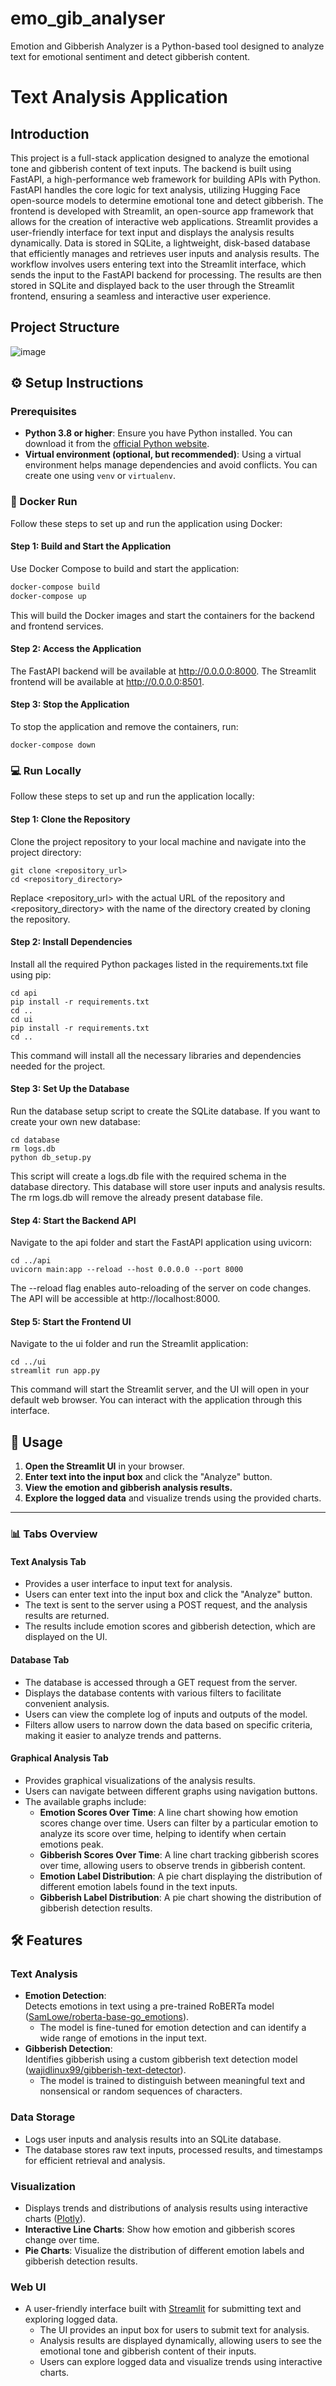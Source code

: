 # emo_gib_analyser
Emotion and Gibberish Analyzer is a Python-based tool designed to analyze text for emotional sentiment and detect gibberish content.

# Text Analysis Application

## Introduction
This project is a full-stack application designed to analyze the emotional tone and gibberish content of text inputs. The backend is built using FastAPI, a high-performance web framework for building APIs with Python. FastAPI handles the core logic for text analysis, utilizing Hugging Face open-source models to determine emotional tone and detect gibberish. The frontend is developed with Streamlit, an open-source app framework that allows for the creation of interactive web applications. Streamlit provides a user-friendly interface for text input and displays the analysis results dynamically. Data is stored in SQLite, a lightweight, disk-based database that efficiently manages and retrieves user inputs and analysis results. The workflow involves users entering text into the Streamlit interface, which sends the input to the FastAPI backend for processing. The results are then stored in SQLite and displayed back to the user through the Streamlit frontend, ensuring a seamless and interactive user experience.

## Project Structure
![image](https://github.com/user-attachments/assets/c225713a-f62a-4ffe-b71f-0dd26110c5ea)



## ⚙️ Setup Instructions

### Prerequisites
- **Python 3.8 or higher**: Ensure you have Python installed. You can download it from the [official Python website](https://www.python.org/downloads/).
- **Virtual environment (optional, but recommended)**: Using a virtual environment helps manage dependencies and avoid conflicts. You can create one using `venv` or `virtualenv`.


### 🐳 Docker Run
Follow these steps to set up and run the application using Docker:

#### **Step 1: Build and Start the Application**
Use Docker Compose to build and start the application:

```bash
docker-compose build
docker-compose up
```

This will build the Docker images and start the containers for the backend and frontend services.

#### **Step 2: Access the Application**
The FastAPI backend will be available at http://0.0.0.0:8000.
The Streamlit frontend will be available at http://0.0.0.0:8501.

#### **Step 3: Stop the Application**
To stop the application and remove the containers, run:
```
docker-compose down
```

### 💻 Run Locally
Follow these steps to set up and run the application locally:

#### **Step 1: Clone the Repository**
Clone the project repository to your local machine and navigate into the project directory:
```
git clone <repository_url>
cd <repository_directory>
```

Replace <repository_url> with the actual URL of the repository and <repository_directory> with the name of the directory created by cloning the repository.

#### **Step 2: Install Dependencies**
Install all the required Python packages listed in the requirements.txt file using pip:
```
cd api
pip install -r requirements.txt
cd ..
cd ui
pip install -r requirements.txt
cd ..
```
This command will install all the necessary libraries and dependencies needed for the project.

#### **Step 3: Set Up the Database**
Run the database setup script to create the SQLite database. If you want to create your own new database:
```
cd database
rm logs.db
python db_setup.py
```
This script will create a logs.db file with the required schema in the database directory. This database will store user inputs and analysis results. The rm logs.db will remove the already present database file.

#### **Step 4: Start the Backend API**
Navigate to the api folder and start the FastAPI application using uvicorn:
```
cd ../api
uvicorn main:app --reload --host 0.0.0.0 --port 8000
```
The --reload flag enables auto-reloading of the server on code changes. The API will be accessible at http://localhost:8000.

#### **Step 5: Start the Frontend UI**
Navigate to the ui folder and run the Streamlit application:
```
cd ../ui
streamlit run app.py
```
This command will start the Streamlit server, and the UI will open in your default web browser. You can interact with the application through this interface.

## 🚀 Usage

1. **Open the Streamlit UI** in your browser.
2. **Enter text into the input box** and click the "Analyze" button.
3. **View the emotion and gibberish analysis results.**
4. **Explore the logged data** and visualize trends using the provided charts.

---

### 📊 Tabs Overview

#### **Text Analysis Tab**
- Provides a user interface to input text for analysis.
- Users can enter text into the input box and click the "Analyze" button.
- The text is sent to the server using a POST request, and the analysis results are returned.
- The results include emotion scores and gibberish detection, which are displayed on the UI.

#### **Database Tab**
- The database is accessed through a GET request from the server.
- Displays the database contents with various filters to facilitate convenient analysis.
- Users can view the complete log of inputs and outputs of the model.
- Filters allow users to narrow down the data based on specific criteria, making it easier to analyze trends and patterns.

#### **Graphical Analysis Tab**
- Provides graphical visualizations of the analysis results.
- Users can navigate between different graphs using navigation buttons.
- The available graphs include:
  - **Emotion Scores Over Time**: A line chart showing how emotion scores change over time. Users can filter by a particular emotion to analyze its score over time, helping to identify when certain emotions peak.
  - **Gibberish Scores Over Time**: A line chart tracking gibberish scores over time, allowing users to observe trends in gibberish content.
  - **Emotion Label Distribution**: A pie chart displaying the distribution of different emotion labels found in the text inputs.
  - **Gibberish Label Distribution**: A pie chart showing the distribution of gibberish detection results.


## 🛠️ Features

### **Text Analysis**
- **Emotion Detection**:  
  Detects emotions in text using a pre-trained RoBERTa model ([SamLowe/roberta-base-go_emotions](https://huggingface.co/SamLowe/roberta-base-go_emotions)).  
  - The model is fine-tuned for emotion detection and can identify a wide range of emotions in the input text.
- **Gibberish Detection**:  
  Identifies gibberish using a custom gibberish text detection model ([wajidlinux99/gibberish-text-detector](https://huggingface.co/wajidlinux99/gibberish-text-detector)).  
  - The model is trained to distinguish between meaningful text and nonsensical or random sequences of characters.

### **Data Storage**
- Logs user inputs and analysis results into an SQLite database.
- The database stores raw text inputs, processed results, and timestamps for efficient retrieval and analysis.

### **Visualization**
- Displays trends and distributions of analysis results using interactive charts ([Plotly](https://plotly.com/)).
- **Interactive Line Charts**: Show how emotion and gibberish scores change over time.
- **Pie Charts**: Visualize the distribution of different emotion labels and gibberish detection results.

### **Web UI**
- A user-friendly interface built with [Streamlit](https://streamlit.io/) for submitting text and exploring logged data.
  - The UI provides an input box for users to submit text for analysis.
  - Analysis results are displayed dynamically, allowing users to see the emotional tone and gibberish content of their inputs.
  - Users can explore logged data and visualize trends using interactive charts.
